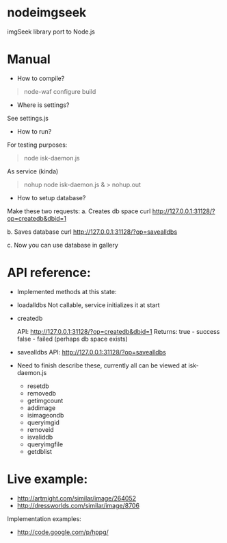 nodeimgseek
===========

imgSeek library port to Node.js

Manual
===========

 * How to compile?

> node-waf configure build

 * Where is settings?

See settings.js

 * How to run?

For testing purposes:
> node isk-daemon.js

As service (kinda)
> nohup node isk-daemon.js & > nohup.out

 * How to setup database?

Make these two requests:
a. Creates db space
curl http://127.0.0.1:31128/?op=createdb&dbid=1

b. Saves database
curl http://127.0.0.1:31128/?op=savealldbs

c. Now you can use database in gallery

API reference:
=============

 * Implemented methods at this state:

  * loadalldbs
    Not callable, service initializes it at start

  * createdb
  
    API:
    http://127.0.0.1:31128/?op=createdb&dbid=1
    Returns:
    true - success
    false - failed (perhaps db space exists)

 * savealldbs
  API:
  http://127.0.0.1:31128/?op=savealldbs

 * Need to finish describe these, currently all can be viewed at isk-daemon.js
   * resetdb
   * removedb
   * getimgcount
   * addimage
   * isimageondb
   * queryimgid
   * removeid
   * isvaliddb
   * queryimgfile
   * getdblist


Live example:
=============
 * http://artmight.com/similar/image/264052
 * http://dressworlds.com/similar/image/8706

Implementation examples:
 * http://code.google.com/p/hppg/

